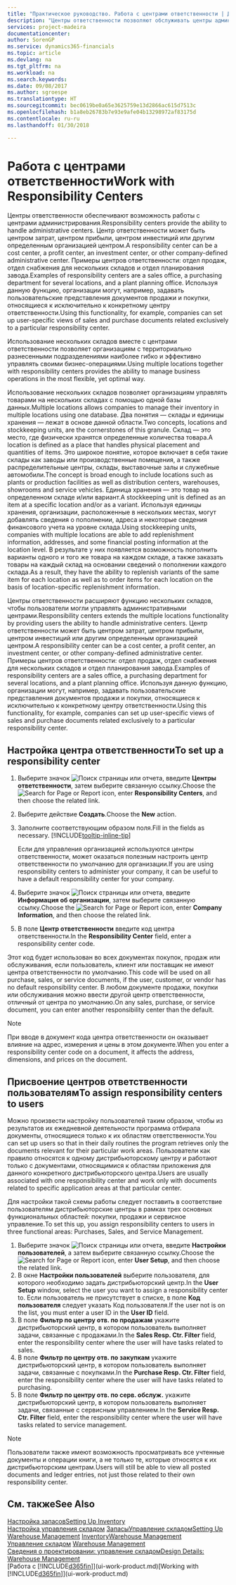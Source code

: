 ```yaml
---
title: "Практическое руководство. Работа с центрами ответственности | Документы Майкрософт"
description: "Центры ответственности позволяют обслуживать центры администрирования. Центр ответственности может быть центром затрат, центром прибыли, центром инвестиций или другим определенным организацией центром."
services: project-madeira
documentationcenter: 
author: SorenGP
ms.service: dynamics365-financials
ms.topic: article
ms.devlang: na
ms.tgt_pltfrm: na
ms.workload: na
ms.search.keywords: 
ms.date: 09/08/2017
ms.author: sgroespe
ms.translationtype: HT
ms.sourcegitcommit: bec0619be0a65e3625759e13d2866ac615d7513c
ms.openlocfilehash: b1a8eb26783b7e93e9afe04b13298972af83175d
ms.contentlocale: ru-ru
ms.lasthandoff: 01/30/2018

---
```

# <a name="work-with-responsibility-centers"></a><span data-ttu-id="0254d-104">Работа с центрами ответственности</span><span class="sxs-lookup"><span data-stu-id="0254d-104">Work with Responsibility Centers</span></span>
<span data-ttu-id="0254d-105">Центры ответственности обеспечивают возможность работы с центрами администрирования.</span><span class="sxs-lookup"><span data-stu-id="0254d-105">Responsibility centers provide the ability to handle administrative centers.</span></span> <span data-ttu-id="0254d-106">Центр ответственности может быть центром затрат, центром прибыли, центром инвестиций или другим определенным организацией центром.</span><span class="sxs-lookup"><span data-stu-id="0254d-106">A responsibility center can be a cost center, a profit center, an investment center, or other company-defined administrative center.</span></span> <span data-ttu-id="0254d-107">Примеры центров ответственности: отдел продаж, отдел снабжения для нескольких складов и отдел планирования завода.</span><span class="sxs-lookup"><span data-stu-id="0254d-107">Examples of responsibility centers are a sales office, a purchasing department for several locations, and a plant planning office.</span></span> <span data-ttu-id="0254d-108">Используя данную функцию, организации могут, например, задавать пользовательские представления документов продажи и покупки, относящиеся к исключительно к конкретному центру ответственности.</span><span class="sxs-lookup"><span data-stu-id="0254d-108">Using this functionality, for example, companies can set up user-specific views of sales and purchase documents related exclusively to a particular responsibility center.</span></span>  

<span data-ttu-id="0254d-109">Использование нескольких складов вместе с центрами ответственности позволяет организациям с территориально разнесенными подразделениями наиболее гибко и эффективно управлять своими бизнес-операциями.</span><span class="sxs-lookup"><span data-stu-id="0254d-109">Using multiple locations together with responsibility centers provides the ability to manage business operations in the most flexible, yet optimal way.</span></span>

<span data-ttu-id="0254d-110">Использование нескольких складов позволяет организациям управлять товарами на нескольких складах с помощью одной базы данных.</span><span class="sxs-lookup"><span data-stu-id="0254d-110">Multiple locations allows companies to manage their inventory in multiple locations using one database.</span></span> <span data-ttu-id="0254d-111">Два понятия — склады и единицы хранения — лежат в основе данной области.</span><span class="sxs-lookup"><span data-stu-id="0254d-111">Two concepts, locations and stockkeeping units, are the cornerstones of this granule.</span></span> <span data-ttu-id="0254d-112">Склад — это место, где физически хранятся определенные количества товара.</span><span class="sxs-lookup"><span data-stu-id="0254d-112">A location is defined as a place that handles physical placement and quantities of items.</span></span> <span data-ttu-id="0254d-113">Это широкое понятие, которое включает в себя такие склады как заводы или производственные помещения, а также распределительные центры, склады, выставочные залы и служебные автомобили.</span><span class="sxs-lookup"><span data-stu-id="0254d-113">The concept is broad enough to include locations such as plants or production facilities as well as distribution centers, warehouses, showrooms and service vehicles.</span></span> <span data-ttu-id="0254d-114">Единица хранения — это товар на определенном складе и/или вариант.</span><span class="sxs-lookup"><span data-stu-id="0254d-114">A stockkeeping unit is defined as an item at a specific location and/or as a variant.</span></span> <span data-ttu-id="0254d-115">Используя единицы хранения, организации, расположенные в нескольких местах, могут добавлять сведения о пополнении, адреса и некоторые сведения финансового учета на уровне склада.</span><span class="sxs-lookup"><span data-stu-id="0254d-115">Using stockkeeping units, companies with multiple locations are able to add replenishment information, addresses, and some financial posting information at the location level.</span></span> <span data-ttu-id="0254d-116">В результате у них появляется возможность пополнить варианты одного и того же товара на каждом складе, а также заказать товары на каждый склад на основании сведений о пополнении каждого склада.</span><span class="sxs-lookup"><span data-stu-id="0254d-116">As a result, they have the ability to replenish variants of the same item for each location as well as to order items for each location on the basis of location-specific replenishment information.</span></span>  

<span data-ttu-id="0254d-117">Центры ответственности расширяют функцию нескольких складов, чтобы пользователи могли управлять административными центрами.</span><span class="sxs-lookup"><span data-stu-id="0254d-117">Responsibility centers extends the multiple locations functionality by providing users the ability to handle administrative centers.</span></span> <span data-ttu-id="0254d-118">Центр ответственности может быть центром затрат, центром прибыли, центром инвестиций или другим определенным организацией центром.</span><span class="sxs-lookup"><span data-stu-id="0254d-118">A responsibility center can be a cost center, a profit center, an investment center, or other company-defined administrative center.</span></span> <span data-ttu-id="0254d-119">Примеры центров ответственности: отдел продаж, отдел снабжения для нескольких складов и отдел планирования завода.</span><span class="sxs-lookup"><span data-stu-id="0254d-119">Examples of responsibility centers are a sales office, a purchasing department for several locations, and a plant planning office.</span></span> <span data-ttu-id="0254d-120">Используя данную функцию, организации могут, например, задавать пользовательские представления документов продажи и покупки, относящиеся к исключительно к конкретному центру ответственности.</span><span class="sxs-lookup"><span data-stu-id="0254d-120">Using this functionality, for example, companies can set up user-specific views of sales and purchase documents related exclusively to a particular responsibility center.</span></span>

## <a name="to-set-up-a-responsibility-center"></a><span data-ttu-id="0254d-121">Настройка центра ответственности</span><span class="sxs-lookup"><span data-stu-id="0254d-121">To set up a responsibility center</span></span>  
1.  <span data-ttu-id="0254d-122">Выберите значок ![Поиск страницы или отчета](media/ui-search/search_small.png "Значок поиска страницы или отчета"), введите **Центры ответственности**, затем выберите связанную ссылку.</span><span class="sxs-lookup"><span data-stu-id="0254d-122">Choose the ![Search for Page or Report](media/ui-search/search_small.png "Search for Page or Report icon") icon, enter **Responsibility Centers**, and then choose the related link.</span></span>  
2.  <span data-ttu-id="0254d-123">Выберите действие **Создать**.</span><span class="sxs-lookup"><span data-stu-id="0254d-123">Choose the **New** action.</span></span>  
3.  <span data-ttu-id="0254d-124">Заполните соответствующим образом поля.</span><span class="sxs-lookup"><span data-stu-id="0254d-124">Fill in the fields as necessary.</span></span> [!INCLUDE[tooltip-inline-tip](includes/tooltip-inline-tip_md.md)]  

    <span data-ttu-id="0254d-125">Если для управления организацией используются центры ответственности, может оказаться полезным настроить центр ответственности по умолчанию для организации.</span><span class="sxs-lookup"><span data-stu-id="0254d-125">If you are using responsibility centers to administer your company, it can be useful to have a default responsibility center for your company.</span></span>
4. <span data-ttu-id="0254d-126">Выберите значок ![Поиск страницы или отчета](media/ui-search/search_small.png "Значок поиска страницы или отчета"), введите **Информация об организации**, затем выберите связанную ссылку.</span><span class="sxs-lookup"><span data-stu-id="0254d-126">Choose the ![Search for Page or Report](media/ui-search/search_small.png "Search for Page or Report icon") icon, enter **Company Information**, and then choose the related link.</span></span>
5. <span data-ttu-id="0254d-127">В поле **Центр ответственности** введите код центра ответственности.</span><span class="sxs-lookup"><span data-stu-id="0254d-127">In the **Responsibility Center** field, enter a responsibility center code.</span></span>

<span data-ttu-id="0254d-128">Этот код будет использован во всех документах покупок, продаж или обслуживания, если пользователь, клиент или поставщик не имеют центра ответственности по умолчанию.</span><span class="sxs-lookup"><span data-stu-id="0254d-128">This code will be used on all purchase, sales, or service documents, if the user, customer, or vendor has no default responsibility center.</span></span> <span data-ttu-id="0254d-129">В любом документе продажи, покупки или обслуживания можно ввести другой центр ответственности, отличный от центра по умолчанию.</span><span class="sxs-lookup"><span data-stu-id="0254d-129">On any sales, purchase, or service document, you can enter another responsibility center than the default.</span></span>

> [!NOTE]  
>  <span data-ttu-id="0254d-130">При вводе в документ кода центра ответственности он оказывает влияние на адрес, измерения и цены в этом документе.</span><span class="sxs-lookup"><span data-stu-id="0254d-130">When you enter a responsibility center code on a document, it affects the address, dimensions, and prices on the document.</span></span>  

## <a name="to-assign-responsibility-centers-to-users"></a><span data-ttu-id="0254d-131">Присвоение центров ответственности пользователям</span><span class="sxs-lookup"><span data-stu-id="0254d-131">To assign responsibility centers to users</span></span>  
<span data-ttu-id="0254d-132">Можно произвести настройку пользователей таким образом, чтобы из результатов их ежедневной деятельности программа отбирала документы, относящиеся только к их областям ответственности.</span><span class="sxs-lookup"><span data-stu-id="0254d-132">You can set up users so that in their daily routines the program retrieves only the documents relevant for their particular work areas.</span></span> <span data-ttu-id="0254d-133">Пользователи как правило относятся к одному дистрибьюторскому центру и работают только с документами, относящимися к областям приложения для данного конкретного дистрибьюторского центра.</span><span class="sxs-lookup"><span data-stu-id="0254d-133">Users are usually associated with one responsibility center and work only with documents related to specific application areas at that particular center.</span></span>  

<span data-ttu-id="0254d-134">Для настройки такой схемы работы следует поставить в соответствие пользователям дистрибьюторские центры в рамках трех основных функциональных областей: покупки, продажи и сервисное управление.</span><span class="sxs-lookup"><span data-stu-id="0254d-134">To set this up, you assign responsibility centers to users in three functional areas: Purchases, Sales, and Service Management.</span></span>  

1.  <span data-ttu-id="0254d-135">Выберите значок ![Поиск страницы или отчета](media/ui-search/search_small.png "Значок поиска страницы или отчета"), введите **Настройки пользователей**, а затем выберите связанную ссылку.</span><span class="sxs-lookup"><span data-stu-id="0254d-135">Choose the ![Search for Page or Report](media/ui-search/search_small.png "Search for Page or Report icon") icon, enter **User Setup**, and then choose the related link.</span></span>  
2.  <span data-ttu-id="0254d-136">В окне **Настройки пользователей** выберите пользователя, для которого необходимо задать дистрибьюторский центр.</span><span class="sxs-lookup"><span data-stu-id="0254d-136">In the **User Setup** window, select the user you want to assign a responsibility center to.</span></span> <span data-ttu-id="0254d-137">Если пользователь не присутствует в списке, в поле **Код пользователя** следует указать Код пользователя.</span><span class="sxs-lookup"><span data-stu-id="0254d-137">If the user not is on the list, you must enter a user ID in the **User ID** field.</span></span>  
3.  <span data-ttu-id="0254d-138">В поле **Фильтр по центру отв. по продажам** укажите дистрибьюторский центр, в котором пользователь выполняет задачи, связанные с продажами.</span><span class="sxs-lookup"><span data-stu-id="0254d-138">In the **Sales Resp. Ctr. Filter** field, enter the responsibility center where the user will have tasks related to sales.</span></span>  
4.  <span data-ttu-id="0254d-139">В поле **Фильтр по центру отв. по закупкам** укажите дистрибьюторский центр, в котором пользователь выполняет задачи, связанные с покупками.</span><span class="sxs-lookup"><span data-stu-id="0254d-139">In the **Purchase Resp. Ctr. Filter** field, enter the responsibility center where the user will have tasks related to purchasing.</span></span>  
5.  <span data-ttu-id="0254d-140">В поле **Фильтр по центру отв. по серв. обслуж.** укажите дистрибьюторский центр, в котором пользователь выполняет задачи, связанные с сервисным управлением.</span><span class="sxs-lookup"><span data-stu-id="0254d-140">In the **Service Resp. Ctr. Filter** field, enter the responsibility center where the user will have tasks related to service management.</span></span>  

> [!NOTE]  
>  <span data-ttu-id="0254d-141">Пользователи также имеют возможность просматривать все учтенные документы и операции книги, а не только те, которые относятся к их дистрибьюторским центрам.</span><span class="sxs-lookup"><span data-stu-id="0254d-141">Users will still be able to view all posted documents and ledger entries, not just those related to their own responsibility center.</span></span>

## <a name="see-also"></a><span data-ttu-id="0254d-142">См. также</span><span class="sxs-lookup"><span data-stu-id="0254d-142">See Also</span></span>  
[<span data-ttu-id="0254d-143">Настройка запасов</span><span class="sxs-lookup"><span data-stu-id="0254d-143">Setting Up Inventory</span></span>](inventory-setup-inventory.md)  
<span data-ttu-id="0254d-144">[Настройка управления складом](warehouse-setup-warehouse.md)
[Запасы](inventory-manage-inventory.md)[Управление складом](warehouse-manage-warehouse.md)</span><span class="sxs-lookup"><span data-stu-id="0254d-144">[Setting Up Warehouse Management](warehouse-setup-warehouse.md)
[Inventory](inventory-manage-inventory.md)[Warehouse Management](warehouse-manage-warehouse.md)</span></span>  
<span data-ttu-id="0254d-145">[Управление складом](warehouse-manage-warehouse.md)  </span><span class="sxs-lookup"><span data-stu-id="0254d-145">[Warehouse Management](warehouse-manage-warehouse.md)  </span></span>  
[<span data-ttu-id="0254d-146">Сведения о проектировании: управление складом</span><span class="sxs-lookup"><span data-stu-id="0254d-146">Design Details: Warehouse Management</span></span>](design-details-warehouse-management.md)  
<span data-ttu-id="0254d-147">[Работа с [!INCLUDE[d365fin](includes/d365fin_md.md)]](ui-work-product.md)</span><span class="sxs-lookup"><span data-stu-id="0254d-147">[Working with [!INCLUDE[d365fin](includes/d365fin_md.md)]](ui-work-product.md)</span></span>

